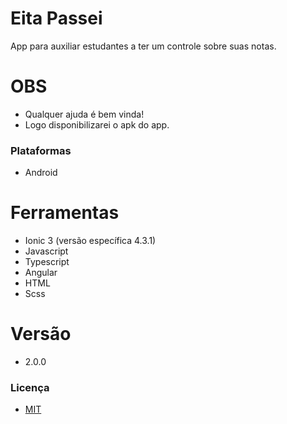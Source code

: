 # Eita Passei

App para auxiliar estudantes a ter um controle sobre suas notas.

# OBS
- Qualquer ajuda é bem vinda!
- Logo disponibilizarei o apk do app.

### Plataformas
- Android

# Ferramentas
- Ionic 3 (versão específica 4.3.1)
- Javascript
- Typescript
- Angular
- HTML
- Scss

# Versão
- 2.0.0

### Licença
- [MIT](/docs/LICENÇA)
